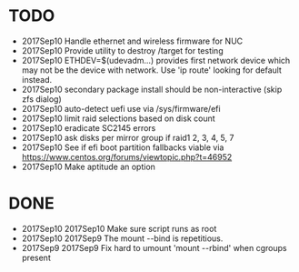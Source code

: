 # TODO

* 2017Sep10 Handle ethernet and wireless firmware for NUC
* 2017Sep10 Provide utility to destroy /target for testing
* 2017Sep10 ETHDEV=$(udevadm...) provides first network device which may not be the device with network.  Use 'ip route' looking for default instead.
* 2017Sep10 secondary package install should be non-interactive (skip zfs dialog)
* 2017Sep10 auto-detect uefi use via /sys/firmware/efi
* 2017Sep10 limit raid selections based on disk count
* 2017Sep10 eradicate SC2145 errors
* 2017Sep10 ask disks per mirror group if raid1 2, 3, 4, 5, 7
* 2017Sep10 See if efi boot partition fallbacks viable via https://www.centos.org/forums/viewtopic.php?t=46952
* 2017Sep10 Make aptitude an option
# DONE
* 2017Sep10 2017Sep10 Make sure script runs as root
* 2017Sep10 2017Sep9  The mount --bind is repetitious.
* 2017Sep9  2017Sep9  Fix hard to umount 'mount --rbind' when cgroups present
